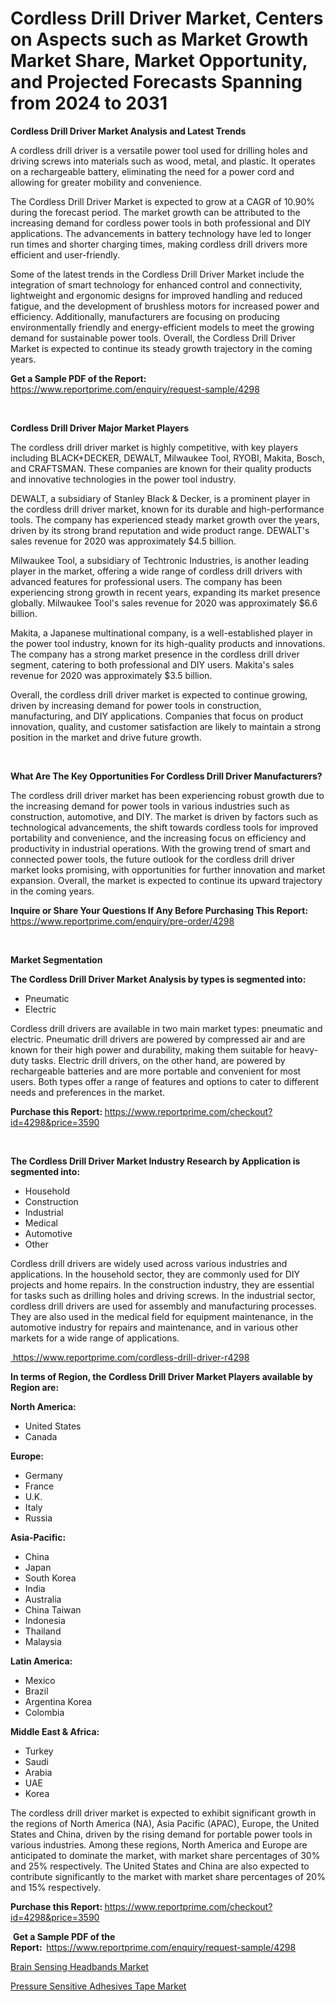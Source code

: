 <p><h1>Cordless Drill Driver Market, Centers on Aspects such as Market Growth Market Share, Market Opportunity, and Projected Forecasts Spanning from 2024 to 2031</h1></p><p><strong>Cordless Drill Driver Market Analysis and Latest Trends</strong></p>
<p><p>A cordless drill driver is a versatile power tool used for drilling holes and driving screws into materials such as wood, metal, and plastic. It operates on a rechargeable battery, eliminating the need for a power cord and allowing for greater mobility and convenience.</p><p>The Cordless Drill Driver Market is expected to grow at a CAGR of 10.90% during the forecast period. The market growth can be attributed to the increasing demand for cordless power tools in both professional and DIY applications. The advancements in battery technology have led to longer run times and shorter charging times, making cordless drill drivers more efficient and user-friendly.</p><p>Some of the latest trends in the Cordless Drill Driver Market include the integration of smart technology for enhanced control and connectivity, lightweight and ergonomic designs for improved handling and reduced fatigue, and the development of brushless motors for increased power and efficiency. Additionally, manufacturers are focusing on producing environmentally friendly and energy-efficient models to meet the growing demand for sustainable power tools. Overall, the Cordless Drill Driver Market is expected to continue its steady growth trajectory in the coming years.</p></p>
<p><strong>Get a Sample PDF of the Report:&nbsp;</strong> <a href="https://www.reportprime.com/enquiry/request-sample/4298">https://www.reportprime.com/enquiry/request-sample/4298</a></p>
<p>&nbsp;</p>
<p><strong>Cordless Drill Driver Major Market Players</strong></p>
<p><p>The cordless drill driver market is highly competitive, with key players including BLACK+DECKER, DEWALT, Milwaukee Tool, RYOBI, Makita, Bosch, and CRAFTSMAN. These companies are known for their quality products and innovative technologies in the power tool industry. </p><p>DEWALT, a subsidiary of Stanley Black & Decker, is a prominent player in the cordless drill driver market, known for its durable and high-performance tools. The company has experienced steady market growth over the years, driven by its strong brand reputation and wide product range. DEWALT's sales revenue for 2020 was approximately $4.5 billion.</p><p>Milwaukee Tool, a subsidiary of Techtronic Industries, is another leading player in the market, offering a wide range of cordless drill drivers with advanced features for professional users. The company has been experiencing strong growth in recent years, expanding its market presence globally. Milwaukee Tool's sales revenue for 2020 was approximately $6.6 billion.</p><p>Makita, a Japanese multinational company, is a well-established player in the power tool industry, known for its high-quality products and innovations. The company has a strong market presence in the cordless drill driver segment, catering to both professional and DIY users. Makita's sales revenue for 2020 was approximately $3.5 billion.</p><p>Overall, the cordless drill driver market is expected to continue growing, driven by increasing demand for power tools in construction, manufacturing, and DIY applications. Companies that focus on product innovation, quality, and customer satisfaction are likely to maintain a strong position in the market and drive future growth.</p></p>
<p>&nbsp;</p>
<p><strong>What Are The Key Opportunities For Cordless Drill Driver Manufacturers?</strong></p>
<p><p>The cordless drill driver market has been experiencing robust growth due to the increasing demand for power tools in various industries such as construction, automotive, and DIY. The market is driven by factors such as technological advancements, the shift towards cordless tools for improved portability and convenience, and the increasing focus on efficiency and productivity in industrial operations. With the growing trend of smart and connected power tools, the future outlook for the cordless drill driver market looks promising, with opportunities for further innovation and market expansion. Overall, the market is expected to continue its upward trajectory in the coming years.</p></p>
<p><strong>Inquire or Share Your Questions If Any Before Purchasing This Report:</strong> <a href="https://www.reportprime.com/enquiry/pre-order/4298">https://www.reportprime.com/enquiry/pre-order/4298</a></p>
<p>&nbsp;</p>
<p><strong>Market Segmentation</strong></p>
<p><strong>The Cordless Drill Driver Market Analysis by types is segmented into:</strong></p>
<p><ul><li>Pneumatic</li><li>Electric</li></ul></p>
<p><p>Cordless drill drivers are available in two main market types: pneumatic and electric. Pneumatic drill drivers are powered by compressed air and are known for their high power and durability, making them suitable for heavy-duty tasks. Electric drill drivers, on the other hand, are powered by rechargeable batteries and are more portable and convenient for most users. Both types offer a range of features and options to cater to different needs and preferences in the market.</p></p>
<p><strong>Purchase this Report:&nbsp;</strong><a href="https://www.reportprime.com/checkout?id=4298&price=3590">https://www.reportprime.com/checkout?id=4298&price=3590</a></p>
<p>&nbsp;</p>
<p><strong>The Cordless Drill Driver Market Industry Research by Application is segmented into:</strong></p>
<p><ul><li>Household</li><li>Construction</li><li>Industrial</li><li>Medical</li><li>Automotive</li><li>Other</li></ul></p>
<p><p>Cordless drill drivers are widely used across various industries and applications. In the household sector, they are commonly used for DIY projects and home repairs. In the construction industry, they are essential for tasks such as drilling holes and driving screws. In the industrial sector, cordless drill drivers are used for assembly and manufacturing processes. They are also used in the medical field for equipment maintenance, in the automotive industry for repairs and maintenance, and in various other markets for a wide range of applications.</p></p>
<p><a href="https://www.reportprime.com/cordless-drill-driver-r4298">&nbsp;https://www.reportprime.com/cordless-drill-driver-r4298</a></p>
<p><strong>In terms of Region, the Cordless Drill Driver Market Players available by Region are:</strong></p>
<p>
    <p> <strong> North America: </strong>
        <ul>
            <li>United States</li>
            <li>Canada</li>
        </ul>
        </p> 
    <p> <strong> Europe: </strong>
        <ul>
            <li>Germany</li>
            <li>France</li>
            <li>U.K.</li>
            <li>Italy</li>
            <li>Russia</li>
        </ul>
        </p> 
    <p> <strong> Asia-Pacific: </strong>
        <ul>
            <li>China</li>
            <li>Japan</li>
            <li>South Korea</li>
            <li>India</li>
            <li>Australia</li>
            <li>China Taiwan</li>
            <li>Indonesia</li>
            <li>Thailand</li>
            <li>Malaysia</li>
        </ul>
        </p> 
    <p> <strong> Latin America: </strong>
        <ul>
            <li>Mexico</li>
            <li>Brazil</li>
            <li>Argentina Korea</li>
            <li>Colombia</li>
        </ul>
        </p> 
    <p> <strong> Middle East & Africa: </strong>
        <ul>
            <li>Turkey</li>
            <li>Saudi</li>
            <li>Arabia</li>
            <li>UAE</li>
            <li>Korea</li>
        </ul>
    </p>
    </p>
<p><p>The cordless drill driver market is expected to exhibit significant growth in the regions of North America (NA), Asia Pacific (APAC), Europe, the United States and China, driven by the rising demand for portable power tools in various industries. Among these regions, North America and Europe are anticipated to dominate the market, with market share percentages of 30% and 25% respectively. The United States and China are also expected to contribute significantly to the market with market share percentages of 20% and 15% respectively.</p></p>
<p><strong>Purchase this Report: </strong><a href="https://www.reportprime.com/checkout?id=4298&price=3590">https://www.reportprime.com/checkout?id=4298&price=3590</a></p>
<p>&nbsp;<strong>Get a Sample PDF of the Report:&nbsp;&nbsp;</strong><a href="https://www.reportprime.com/enquiry/request-sample/4298">https://www.reportprime.com/enquiry/request-sample/4298</a></p>
<p><strong></strong></p>
<p><p><a href="https://github.com/JennyferFeil2023/Market-Research-Report-List-1/blob/main/brain-sensing-headbands-market.md">Brain Sensing Headbands Market</a></p><p><a href="https://view.publitas.com/reportprime-1/pressure-sensitive-adhesives-tape-market-research-report-its-history-and-forecast-2024-to-2031/">Pressure Sensitive Adhesives Tape Market</a></p></p>
